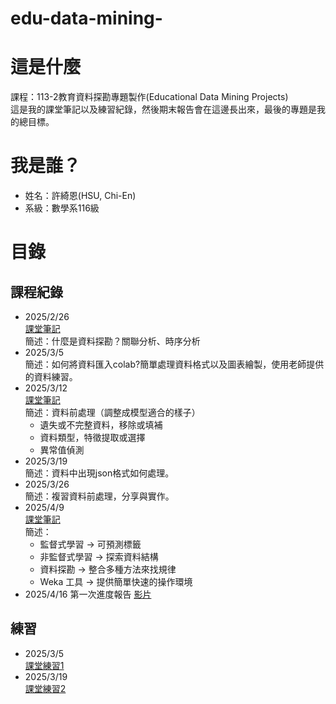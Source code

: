 # edu-data-mining-
# 這是什麼
課程：113-2教育資料探勘專題製作(Educational Data Mining Projects)  
這是我的課堂筆記以及練習紀錄，然後期末報告會在這邊長出來，最後的專題是我的總目標。
# 我是誰？
- 姓名：許綺恩(HSU, Chi-En)
- 系級：數學系116級
# 目錄
## 課程紀錄
- 2025/2/26  
  [課堂筆記](筆記/2025-2-26課堂筆記.md)  
  簡述：什麼是資料探勘？關聯分析、時序分析
- 2025/3/5  
  簡述：如何將資料匯入colab?簡單處理資料格式以及圖表繪製，使用老師提供的資料練習。
- 2025/3/12  
  [課堂筆記](筆記/2025-3-12課堂筆記.md)  
  簡述：資料前處理（調整成模型適合的樣子）
  - 遺失或不完整資料，移除或填補
  - 資料類型，特徵提取或選擇
  - 異常值偵測
- 2025/3/19  
  簡述：資料中出現json格式如何處理。
- 2025/3/26  
  簡述：複習資料前處理，分享與實作。
- 2025/4/9  
  [課堂筆記](筆記/2025-4-9課堂筆記.md)  
  簡述：
  - 監督式學習 → 可預測標籤
  - 非監督式學習 → 探索資料結構
  - 資料探勘 → 整合多種方法來找規律
  - Weka 工具 → 提供簡單快速的操作環境
- 2025/4/16
  第一次進度報告  [影片](https://youtu.be/6GueQib21OU?si=YQfFincW3Rl_aiUk)  
## 練習
- 2025/3/5  
  [課堂練習1](練習/week3-課堂練習1.ipynb)
- 2025/3/19  
  [課堂練習2](練習/week5_課堂練習2.ipynb)
